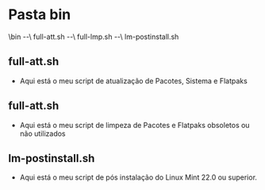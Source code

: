 # Pasta bin

\bin
--\ full-att.sh
--\ full-lmp.sh
--\ lm-postinstall.sh

## full-att.sh

- Aqui está o meu script de atualização de Pacotes, Sistema e Flatpaks

## full-att.sh

- Aqui está o meu script de limpeza de Pacotes e Flatpaks obsoletos ou não utilizados

## lm-postinstall.sh

- Aqui está o meu script de pós instalação do Linux Mint 22.0 ou superior.
